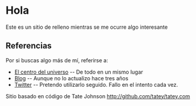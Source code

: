 Hola
====

Este es un sitio de relleno mientras se me ocurre algo interesante

Referencias
-----------

Por si buscas algo más de mí, referirse a:

* [El centro del universo](http://fabianarias.com/) -- De todo en un mismo lugar
* [Blog](http://www.dewback.cl/) -- Aunque no lo actualizo hace tres años
* [Twitter](http://twitter.com/dewback) -- Pretendo utilizarlo seguido. Fallo en el intento cada vez.


Sitio basado en código de Tate Johnson http://github.com/tatey/tatey.com
